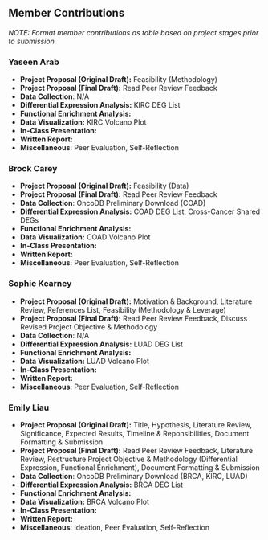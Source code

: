 ## Member Contributions
*NOTE: Format member contributions as table based on project stages prior to submission.*

### Yaseen Arab
- **Project Proposal (Original Draft):** Feasibility (Methodology)
- **Project Proposal (Final Draft):** Read Peer Review Feedback
- **Data Collection**: N/A
- **Differential Expression Analysis:** KIRC DEG List
- **Functional Enrichment Analysis:** 
- **Data Visualization:** KIRC Volcano Plot
- **In-Class Presentation:** 
- **Written Report:** 
- **Miscellaneous**: Peer Evaluation, Self-Reflection

### Brock Carey
- **Project Proposal (Original Draft):** Feasibility (Data)
- **Project Proposal (Final Draft):** Read Peer Review Feedback
- **Data Collection**: OncoDB Preliminary Download (COAD)
- **Differential Expression Analysis:** COAD DEG List, Cross-Cancer Shared DEGs
- **Functional Enrichment Analysis:** 
- **Data Visualization:** COAD Volcano Plot
- **In-Class Presentation:** 
- **Written Report:** 
- **Miscellaneous**: Peer Evaluation, Self-Reflection

### Sophie Kearney
- **Project Proposal (Original Draft):** Motivation & Background, Literature Review, References List, Feasibility (Methodology & Leverage)
- **Project Proposal (Final Draft):** Read Peer Review Feedback, Discuss Revised Project Objective & Methodology
- **Data Collection**: N/A
- **Differential Expression Analysis:** LUAD DEG List
- **Functional Enrichment Analysis:** 
- **Data Visualization:** LUAD Volcano Plot
- **In-Class Presentation:** 
- **Written Report:** 
- **Miscellaneous**: Peer Evaluation, Self-Reflection

### Emily Liau
- **Project Proposal (Original Draft):** Title, Hypothesis, Literature Review, Significance, Expected Results, Timeline & Reponsibilities, Document Formatting & Submission
- **Project Proposal (Final Draft):** Read Peer Review Feedback, Literature Review, Restructure Project Objective & Methodology (Differential Expression, Functional Enrichment), Document Formatting & Submission
- **Data Collection**: OncoDB Preliminary Download (BRCA, KIRC, LUAD)
- **Differential Expression Analysis:** BRCA DEG List
- **Functional Enrichment Analysis:** 
- **Data Visualization:** BRCA Volcano Plot
- **In-Class Presentation:** 
- **Written Report:** 
- **Miscellaneous**: Ideation, Peer Evaluation, Self-Reflection
